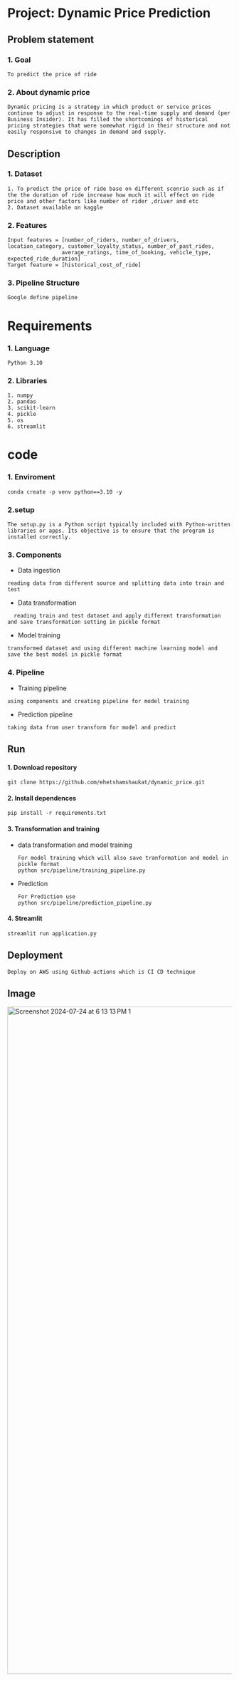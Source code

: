 # Project: Dynamic Price Prediction
## Problem statement
### 1. Goal
```
To predict the price of ride 
```
### 2. About dynamic price
```requirements
Dynamic pricing is a strategy in which product or service prices continue to adjust in response to the real-time supply and demand (per Business Insider). It has filled the shortcomings of historical pricing strategies that were somewhat rigid in their structure and not easily responsive to changes in demand and supply.
```
## Description
### 1. Dataset
```
1. To predict the price of ride base on different scenrio such as if the the duration of ride increase how much it will effect on ride price and other factors like number of rider ,driver and etc
2. Dataset available on kaggle 
```

### 2. Features
``` 
Input features = [number_of_riders, number_of_drivers, location_category, customer_loyalty_status, number_of_past_rides,
                 average_ratings, time_of_booking, vehicle_type, expected_ride_duration]
Target feature = [historical_cost_of_ride]
```
### 3. Pipeline Structure
```requirements
Google define pipeline 
```
# Requirements
### 1. Language
```
Python 3.10
```
### 2. Libraries
```
1. numpy
2. pandas
3. scikit-learn
4. pickle
5. os 
6. streamlit 
 ```
# code
### 1. Enviroment
```requirements
conda create -p venv python==3.10 -y 
```
### 2.setup
```
The setup.py is a Python script typically included with Python-written libraries or apps. Its objective is to ensure that the program is installed correctly. 
```
### 3. Components
- Data ingestion
```
reading data from different source and splitting data into train and test
```
- Data transformation
```
  reading train and test dataset and apply different transformation and save transformation setting in pickle format
```
- Model training
```requirements
transformed dataset and using different machine learning model and save the best model in pickle format
```
### 4. Pipeline
- Training pipeline
```
using components and creating pipeline for model training
```
- Prediction pipeline
```
taking data from user transform for model and predict 
```

## Run
#### 1. Download repository
```
git clone https://github.com/ehetshamshaukat/dynamic_price.git
```
#### 2. Install dependences
```requirements
pip install -r requirements.txt
```
#### 3. Transformation and training
- data transformation and model training
  ```
  For model training which will also save tranformation and model in pickle format
  python src/pipeline/training_pipeline.py
  ```
- Prediction
  ```
  For Prediction use
  python src/pipeline/prediction_pipeline.py
  ```
#### 4. Streamlit
```
streamlit run application.py
```
## Deployment
```
Deploy on AWS using Github actions which is CI CD technique
```
## Image
<img width="1499" alt="Screenshot 2024-07-24 at 6 13 13 PM 1" src="https://github.com/user-attachments/assets/b76ef938-9cea-4d6a-bf1d-085f028bff6a">


